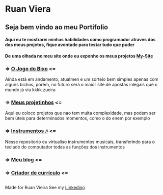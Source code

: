 # Ruan Viera
  
## Seja bem vindo ao meu Portifolio
#### Aqui eu te mostrarei minhas habilidades como programador atraves dos dos meus projetos, fique avontade para testar tudo que puder
#### De uma olhada no meu site onde eu exponho os meus projetos [My-Site](https://runnanc-137.github.io/WebSite-s/)

### => [O Jogo do Bixo](https://github.com/RunnanC-137//Jogo_do_Bixo) <=

  Ainda está em andamento, atualmen e um sorteio bem simples apenas com alguns bichos, porém, no futuro será o maior site de apostas inlegais que o mundo já viu kkkk zueira  

### => [Meus projetinhos](https://github.com/RunnanC-137/simple_projects) <=

<p>
  Aqui eu coloco projetos que nao tem muita complexidade, mas podem ser bem úteis para determinados momentos, como o do enem por exemplo
</p>

### => [Instrumentos 🎶](https://github.com/RunnanC-137/Website-s/Instrumentos) <=

Nesse repositorio eu virtualiso instrumentos musicais, transferindo para o teclado do computador todas as funções dos instrumentos

### => [Meu blog](https://github.com/RunnanC-137/Website-s/tree/main/My_Blog) <=

### => [Criador de currículo](https://github.com/RunnanC-137/Website-s/Criador_De_Curriculo) <=



##

Made for Ruan Vieira See my [Linkeding](https://www.linkedin.com/ruan-viera-04a9ab1b9)
